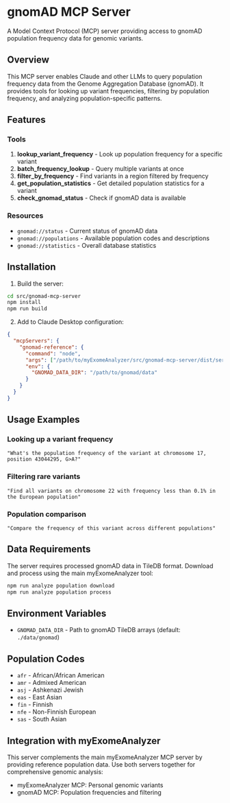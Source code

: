 # gnomAD MCP Server

A Model Context Protocol (MCP) server providing access to gnomAD population frequency data for genomic variants.

## Overview

This MCP server enables Claude and other LLMs to query population frequency data from the Genome Aggregation Database (gnomAD). It provides tools for looking up variant frequencies, filtering by population frequency, and analyzing population-specific patterns.

## Features

### Tools

1. **lookup_variant_frequency** - Look up population frequency for a specific variant
2. **batch_frequency_lookup** - Query multiple variants at once
3. **filter_by_frequency** - Find variants in a region filtered by frequency
4. **get_population_statistics** - Get detailed population statistics for a variant
5. **check_gnomad_status** - Check if gnomAD data is available

### Resources

- `gnomad://status` - Current status of gnomAD data
- `gnomad://populations` - Available population codes and descriptions
- `gnomad://statistics` - Overall database statistics

## Installation

1. Build the server:
```bash
cd src/gnomad-mcp-server
npm install
npm run build
```

2. Add to Claude Desktop configuration:
```json
{
  "mcpServers": {
    "gnomad-reference": {
      "command": "node",
      "args": ["/path/to/myExomeAnalyzer/src/gnomad-mcp-server/dist/server.js"],
      "env": {
        "GNOMAD_DATA_DIR": "/path/to/gnomad/data"
      }
    }
  }
}
```

## Usage Examples

### Looking up a variant frequency
```
"What's the population frequency of the variant at chromosome 17, position 43044295, G>A?"
```

### Filtering rare variants
```
"Find all variants on chromosome 22 with frequency less than 0.1% in the European population"
```

### Population comparison
```
"Compare the frequency of this variant across different populations"
```

## Data Requirements

The server requires processed gnomAD data in TileDB format. Download and process using the main myExomeAnalyzer tool:

```bash
npm run analyze population download
npm run analyze population process
```

## Environment Variables

- `GNOMAD_DATA_DIR` - Path to gnomAD TileDB arrays (default: `./data/gnomad`)

## Population Codes

- `afr` - African/African American
- `amr` - Admixed American  
- `asj` - Ashkenazi Jewish
- `eas` - East Asian
- `fin` - Finnish
- `nfe` - Non-Finnish European
- `sas` - South Asian

## Integration with myExomeAnalyzer

This server complements the main myExomeAnalyzer MCP server by providing reference population data. Use both servers together for comprehensive genomic analysis:

- myExomeAnalyzer MCP: Personal genomic variants
- gnomAD MCP: Population frequencies and filtering
